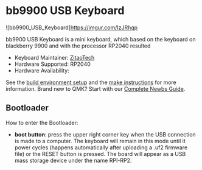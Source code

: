 # bb9900 USB Keyboard

![bb9900_USB_Keyboard]https://imgur.com/IzJRhqp

bb9900 USB Keyboard is a mini keyboard, which based on the keyboard on blackberry 9900 and with the processor RP2040 resulted 

* Keyboard Maintainer: [ZitaoTech](https://github.com/ZitaoTech)
* Hardware Supported: RP2040
* Hardware Availability:


See the [build environment setup](https://docs.qmk.fm/#/getting_started_build_tools) and the [make instructions](https://docs.qmk.fm/#/getting_started_make_guide) for more information. Brand new to QMK? Start with our [Complete Newbs Guide](https://docs.qmk.fm/#/newbs).


## Bootloader

How to enter the Bootloader:

* **boot button**: press the upper right corner key when the USB connection is made to a computer. The keyboard will remain in this mode until it power cycles (happens automatically after uploading a .uf2 firmware file) or the RESET button is pressed. The board will appear as a USB mass storage device under the name RPI-RP2.


